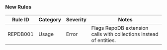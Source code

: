 ### New Rules

Rule ID | Category | Severity | Notes
--------|----------|----------|------
REPDB001 | Usage | Error | Flags RepoDB extension calls with collections instead of entities.
